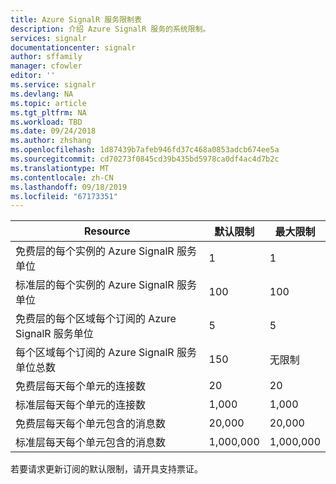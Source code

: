 ```yaml
---
title: Azure SignalR 服务限制表
description: 介绍 Azure SignalR 服务的系统限制。
services: signalr
documentationcenter: signalr
author: sffamily
manager: cfowler
editor: ''
ms.service: signalr
ms.devlang: NA
ms.topic: article
ms.tgt_pltfrm: NA
ms.workload: TBD
ms.date: 09/24/2018
ms.author: zhshang
ms.openlocfilehash: 1d87439b7afeb946fd37c468a0853adcb674ee5a
ms.sourcegitcommit: cd70273f0845cd39b435bd5978ca0df4ac4d7b2c
ms.translationtype: MT
ms.contentlocale: zh-CN
ms.lasthandoff: 09/18/2019
ms.locfileid: "67173351"
---
```

| Resource | 默认限制 | 最大限制 | 
| --- | --- | --- |
| 免费层的每个实例的 Azure SignalR 服务单位 |1 |1 |
| 标准层的每个实例的 Azure SignalR 服务单位 |100 |100 |
| 免费层的每个区域每个订阅的 Azure SignalR 服务单位|5 |5 |
| 每个区域每个订阅的 Azure SignalR 服务单位总数 |150 |无限制 |
| 免费层每天每个单元的连接数 |20 |20 |
| 标准层每天每个单元的连接数 |1,000 |1,000|
| 免费层每天每个单元包含的消息数|20,000 |20,000 |
| 标准层每天每个单元包含的消息数|1,000,000 |1,000,000 |

若要请求更新订阅的默认限制，请开具支持票证。 

